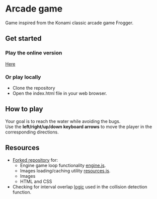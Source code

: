 # Arcade game
Game inspired from the Konami classic arcade game Frogger.
## Get started
### Play the online version
[Here](https://arcade-game-gry0u.herokuapp.com/)

### Or play locally
- Clone the repository
- Open the index.html file in your web browser.

## How to play
Your goal is to reach the water while avoiding the bugs.  
Use the **left/right/up/down keyboard arrows** to move the player in the corresponding directions.

## Resources
- [Forked repository](https://github.com/udacity/frontend-nanodegree-arcade-game) for:
  - Engine game loop functionality [engine.js](./js/engine.js).
  - Images loading/caching utility [resources,js](./js/resources.js).
  - Images
  - HTML and CSS
- Checking for interval overlap [logic](https://fgiesen.wordpress.com/2011/10/16/checking-for-interval-overlap/) used in the collision detection function.
